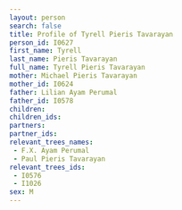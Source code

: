 ```yaml
---
layout: person
search: false
title: Profile of Tyrell Pieris Tavarayan
person_id: I0627
first_name: Tyrell
last_name: Pieris Tavarayan
full_name: Tyrell Pieris Tavarayan
mother: Michael Pieris Tavarayan
mother_id: I0624
father: Lilian Ayam Perumal
father_id: I0578
children:
children_ids:
partners:
partner_ids:
relevant_trees_names:
 - F.X. Ayam Perumal
 - Paul Pieris Tavarayan
relevant_trees_ids:
 - I0576
 - I1026
sex: M
---
```


